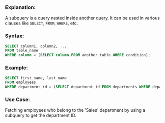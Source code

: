 ### **Explanation:**
A subquery is a query nested inside another query. It can be used in various clauses like `SELECT`, `FROM`, `WHERE`, etc.

### **Syntax:**
```sql
SELECT column1, column2, ...
FROM table_name
WHERE column = (SELECT column FROM another_table WHERE condition);
```

### **Example:**
```sql
SELECT first_name, last_name
FROM employees
WHERE department_id = (SELECT department_id FROM departments WHERE department_name = 'Sales');
```

### **Use Case:**
Fetching employees who belong to the 'Sales' department by using a subquery to get the department ID.